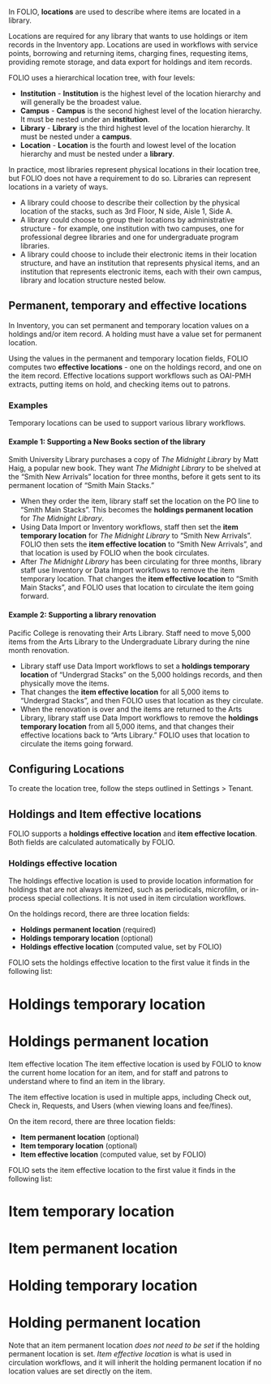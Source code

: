 In FOLIO, **locations** are used to describe where items are located in a library.

Locations are required for any library that wants to use holdings or item records in the Inventory app. Locations are used in workflows with service points, borrowing and returning items, charging fines, requesting items, providing remote storage, and data export for holdings and item records.

FOLIO uses a hierarchical location tree, with four levels:

* **Institution** - **Institution** is the highest level of the location hierarchy and will generally be the broadest value.
* **Campus** - **Campus** is the second highest level of the location hierarchy. It must be nested under an **institution**.
* **Library** - **Library** is the third highest level of the location hierarchy. It must be nested under a **campus**.
* **Location** - **Location** is the fourth and lowest level of the location hierarchy and must be nested under a **library**.

In practice, most libraries represent physical locations in their location tree, but FOLIO does not have a requirement to do so. Libraries can represent locations in a variety of ways.

* A library could choose to describe their collection by the physical location of the stacks, such as 3rd Floor, N side, Aisle 1, Side A.
* A library could choose to group their locations by administrative structure - for example, one institution with two campuses, one for professional degree libraries and one for undergraduate program libraries.
* A library could choose to include their electronic items in their location structure, and have an institution that represents physical items, and an institution that represents electronic items, each with their own campus, library and location structure nested below.

## Permanent, temporary and effective locations
In Inventory, you can set permanent and temporary location values on a holdings and/or item record. A holding must have a value set for permanent location.

Using the values in the permanent and temporary location fields, FOLIO computes two **effective locations** - one on the holdings record, and one on the item record. Effective locations support workflows such as OAI-PMH extracts, putting items on hold, and checking items out to patrons. 

### Examples
Temporary locations can be used to support various library workflows. 

#### Example 1: Supporting a New Books section of the library

Smith University Library purchases a copy of _The Midnight Library_ by Matt Haig, a popular new book. They want _The Midnight Library_ to be shelved at the “Smith New Arrivals” location for three months, before it gets sent to its permanent location of “Smith Main Stacks.”
* When they order the item, library staff set the location on the PO line to “Smith Main Stacks”. This becomes the **holdings permanent location** for _The Midnight Library_.
* Using Data Import or Inventory workflows, staff then set the **item temporary location** for _The Midnight Library_ to “Smith New Arrivals”. FOLIO then sets the **item effective location** to “Smith New Arrivals”, and that location is used by FOLIO when the book circulates.
* After _The Midnight Library_ has been circulating for three months, library staff use Inventory or Data Import workflows to remove the item temporary location. That changes the **item effective location** to “Smith Main Stacks”, and FOLIO uses that location to circulate the item going forward.

#### Example 2: Supporting a library renovation

Pacific College is renovating their Arts Library. Staff need to move 5,000 items from the Arts Library to the Undergraduate Library during the nine month renovation. 
* Library staff use Data Import workflows to set a **holdings temporary location** of “Undergrad Stacks” on the 5,000 holdings records, and then physically move the items. 
* That changes the **item effective location** for all 5,000 items to “Undergrad Stacks”, and then FOLIO uses that location as they circulate. 
* When the renovation is over and the items are returned to the Arts Library, library staff use Data Import workflows to remove the **holdings temporary location** from all 5,000 items, and that changes their effective locations back to “Arts Library.” FOLIO uses that location to circulate the items going forward.

## Configuring Locations
To create the location tree, follow the steps outlined in Settings \> Tenant.

## Holdings and Item effective locations
FOLIO supports a **holdings effective location** and **item effective location**. Both fields are calculated automatically by FOLIO. 

### Holdings effective location
The holdings effective location is used to provide location information for holdings that are not always itemized, such as periodicals, microfilm, or in-process special collections. It is not used in item circulation workflows.

On the holdings record, there are three location fields:
* **Holdings permanent location** (required)
* **Holdings temporary location** (optional)
* **Holdings effective location** (computed value, set by FOLIO)

FOLIO sets the holdings effective location to the first value it finds in the following list:

# Holdings temporary location
# Holdings permanent location

Item effective location
The item effective location is used by FOLIO to know the current home location for an item, and for staff and patrons to understand where to find an item in the library. 

The item effective location is used in multiple apps, including Check out, Check in, Requests, and Users (when viewing loans and fee/fines).

On the item record, there are three location fields:
* **Item permanent location** (optional)
* **Item temporary location** (optional)
* **Item effective location** (computed value, set by FOLIO)

FOLIO sets the item effective location to the first value it finds in the following list:

# Item temporary location
# Item permanent location
# Holding temporary location
# Holding permanent location

Note that an item permanent location *does not need to be set* if the holding permanent location is set. *Item effective location* is what is used in circulation workflows, and it will inherit the holding permanent location if no location values are set directly on the item.
